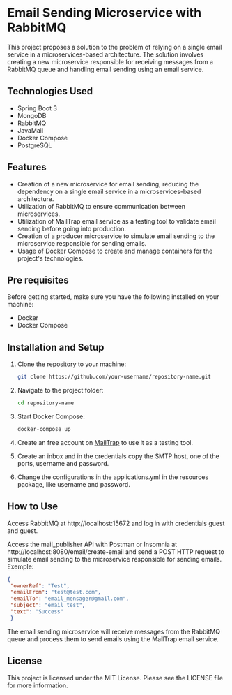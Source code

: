 # Email Sending Microservice with RabbitMQ 
This project proposes a solution to the problem of relying on a single email service in a microservices-based architecture. The solution involves creating a new microservice responsible for receiving messages from a RabbitMQ queue and handling email sending using an email service.

## Technologies Used
- Spring Boot 3
- MongoDB
- RabbitMQ
- JavaMail
- Docker Compose
- PostgreSQL

## Features

- Creation of a new microservice for email sending, reducing the dependency on a single email service in a microservices-based architecture.
- Utilization of RabbitMQ to ensure communication between microservices.
- Utilization of MailTrap email service as a testing tool to validate email sending before going into production.
- Creation of a producer microservice to simulate email sending to the microservice responsible for sending emails.
- Usage of Docker Compose to create and manage containers for the project's technologies.

## Pre requisites

Before getting started, make sure you have the following installed on your machine:


- Docker
- Docker Compose
## Installation and Setup
1. Clone the repository to your machine:

   ```bash
   git clone https://github.com/your-username/repository-name.git
   ```
2. Navigate to the project folder:

   ```bash
   cd repository-name
   ```
3. Start Docker Compose:

   ```bash
   docker-compose up
   ```
4. Create an free account on [MailTrap](https://mailtrap.io/) to use it as a testing tool.
5. Create an inbox and in the credentials copy the SMTP host, one of the ports, username and password.
6. Change the configurations in the applications.yml in the resources package, like username and password.


## How to Use
Access RabbitMQ at http://localhost:15672 and log in with credentials guest and guest.

Access the mail_publisher API with Postman or Insomnia at  http://localhost:8080/email/create-email and send a POST HTTP
request to simulate email sending to the microservice responsible for sending emails.
   Exemple:
   ```json
   {
    "ownerRef": "Test",
    "emailFrom": "test@test.com",
    "emailTo": "email_mensager@gmail.com",
    "subject": "email test",
    "text": "Success"
    }
   ```

The email sending microservice will receive messages from the RabbitMQ queue and process them to send emails using the MailTrap email service.


## License
This project is licensed under the MIT License. Please see the LICENSE file for more information.